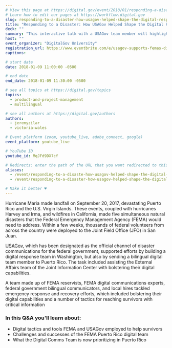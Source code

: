 ```yaml
---
# View this page at https://digital.gov/event/2018/01/responding-a-disaster-how-usagov-helped
# Learn how to edit our pages at https://workflow.digital.gov
slug: responding-to-a-disaster-how-usagov-helped-shape-the-digital-response-in-puerto-rico
title: "Responding to a Disaster: How USAGov Helped Shape the Digital Response in Puerto Rico"
deck: ""
summary: "This interactive talk with a USAGov team member will highlight the digital response in Puerto Rico during and after Hurricane Maria. "
host: ""
event_organizer: "DigitalGov University"
registration_url: https://www.eventbrite.com/e/usagov-supports-femas-digital-response-in-puerto-rico-registration-41706772078
captions: 

# start date
date: 2018-01-09 11:00:00 -0500

# end date
end_date: 2018-01-09 11:30:00 -0500

# see all topics at https://digital.gov/topics
topics: 
  - product-and-project-management
  - multilingual

# see all authors at https://digital.gov/authors
authors: 
  - jeremyzilar
  - victoria-wales

# Event platform (zoom, youtube_live, adobe_connect, google)
event_platform: youtube_live

# YouTube ID
youtube_id: MqJFd9DX7cY

# Redirects: enter the path of the URL that you want redirected to this page
aliases: 
  - /event/responding-to-a-disaste-how-usagov-helped-shape-the-digital-response-in-puerto-rico
  - /event/responding-to-a-disaster-how-usagov-helped-shape-the-digital-response-in-puerto-rico

# Make it better ♥
---
```


Hurricane Maria made landfall on September 20, 2017, devastating Puerto Rico and the U.S. Virgin Islands. These events, coupled with hurricanes Harvey and Irma, and wildfires in California, made five simultaneous natural disasters that the Federal Emergency Management Agency (FEMA) would need to address. Within a few weeks, thousands of federal volunteers from across the country were deployed to the Joint Field Office (JFO) in San Juan.

[USAGov](https://www.usa.gov/explore/), which has been designated as the official channel of disaster communications for the federal government, supported efforts by building a digital response team in Washington, but also by sending a bilingual digital team member to Puerto Rico. The task included assisting the External Affairs team of the Joint Information Center with bolstering their digital capabilities.

A team made up of FEMA reservists, FEMA digital communications experts, federal government bilingual communicators, and local hires tackled emergency response and recovery efforts, which included bolstering their digital capabilities and a number of tactics for reaching survivors with critical information

### In this Q&A you'll learn about:
- Digital tactics and tools FEMA and USAGov employed to help survivors
- Challenges and successes of the FEMA Puerto Rico digital team
- What the Digital Comms Team is now prioritizing in Puerto Rico
